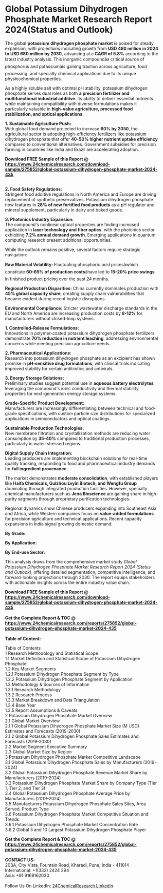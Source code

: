 <h1>Global Potassium Dihydrogen Phosphate Market Research Report 2024(Status and Outlook)</h1><p>The global <strong>potassium dihydrogen phosphate market</strong> is poised for steady expansion, with projections indicating growth from <strong>USD 480 million in 2024 to USD 680 million by 2030</strong>, advancing at a <strong>CAGR of 5.8%</strong> according to the latest industry analysis. This inorganic compoundâa critical source of phosphorus and potassiumâis gaining traction across agriculture, food processing, and specialty chemical applications due to its unique physicochemical properties.</p><p>As a highly soluble salt with optimal pH stability, potassium dihydrogen phosphate serves dual roles as both <strong>a precision fertilizer and multifunctional industrial additive</strong>. Its ability to deliver essential nutrients while maintaining compatibility with diverse formulations makes it particularly valuable in <strong>high-value agriculture, processed food stabilization, and optical applications</strong>.</p><p><strong>1. Sustainable Agriculture Push:</strong><br>
With global food demand projected to increase <strong>60% by 2050</strong>, the agricultural sector is adopting high-efficiency fertilizers like potassium dihydrogen phosphate that offer <strong>40-50% higher nutrient uptake efficiency</strong> compared to conventional alternatives. Government subsidies for precision farming in countries like India and Brazil are accelerating adoption.</p><div><b>Download FREE Sample of this Report @ 
            <a href="https://www.24chemicalresearch.com/download-sample/275852/global-potassium-dihydrogen-phosphate-market-2024-435">
            https://www.24chemicalresearch.com/download-sample/275852/global-potassium-dihydrogen-phosphate-market-2024-435</a></b></div><br><p><strong>2. Food Safety Regulations:</strong><br>
Stringent food additive regulations in North America and Europe are driving replacement of synthetic preservatives. Potassium dihydrogen phosphate now features in <strong>28% of new fortified food products</strong> as a pH regulator and mineral supplement, particularly in dairy and baked goods.</p><p><strong>3. Photonics Industry Expansion:</strong><br>
The compound's nonlinear optical properties are finding increased application in <strong>laser technology and fiber optics</strong>, with the photonics sector exhibiting <strong>7.2% annual demand growth</strong>. Emerging applications in quantum computing research present additional opportunities.</p><p>While the outlook remains positive, several factors require strategic navigation:</p><p><strong>Raw Material Volatility:</strong> Fluctuating phosphoric acid pricesâwhich constitute <strong>60-65% of production costs</strong>âhave led to <strong>15-20% price swings</strong> in finished product pricing over the past 24 months.</p><p><strong>Regional Production Disparities:</strong> China currently dominates production with <strong>45% global capacity share</strong>, creating supply chain vulnerabilities that became evident during recent logistic disruptions.</p><p><strong>Environmental Compliance:</strong> Stricter wastewater discharge standards in the EU and North America are increasing production costs by <strong>8-12%</strong> for manufacturers without closed-loop systems.</p><p><strong>1. Controlled-Release Formulations:</strong><br>
Innovations in polymer-coated potassium dihydrogen phosphate fertilizers demonstrate <strong>70% reduction in nutrient leaching</strong>, addressing environmental concerns while meeting precision agriculture needs.</p><p><strong>2. Pharmaceutical Applications:</strong><br>
Research into potassium dihydrogen phosphate as an excipient has shown promise in <strong>pH-sensitive drug formulations</strong>, with clinical trials indicating improved stability for certain antibiotics and antivirals.</p><p><strong>3. Energy Storage Solutions:</strong><br>
Preliminary studies suggest potential use in <strong>aqueous battery electrolytes</strong>, leveraging the compound's ionic conductivity and thermal stability properties for next-generation energy storage systems.</p><p><strong>Grade-Specific Product Development:</strong><br>
	Manufacturers are increasingly differentiating between technical and food-grade specifications, with custom particle size distributions for specialized applications in semiconductors and optical coatings.</p><p><strong>Sustainable Production Technologies:</strong><br>
	New membrane filtration and crystallization methods are reducing water consumption by <strong>35-40%</strong> compared to traditional production processes, particularly in water-stressed regions.</p><p><strong>Digital Supply Chain Integration:</strong><br>
	Leading producers are implementing blockchain solutions for real-time quality tracking, responding to food and pharmaceutical industry demands for <strong>full ingredient provenance</strong>.</p><p>The market demonstrates <strong>moderate consolidation</strong>, with established players like <strong>Haifa Chemicals, Guizhou Lvyin Biotech, and Wengfu Group</strong> dominating through integrated production facilities. However, specialty chemical manufacturers such as <strong>Jena Bioscience</strong> are gaining share in high-purity segments through proprietary purification technologies.</p><p>Regional dynamics show Chinese producers expanding into Southeast Asia and Africa, while Western companies focus on <strong>value-added formulations</strong> for precision agriculture and technical applications. Recent capacity expansions in India signal growing domestic demand.</p><p><strong>By Grade:</strong></p><p><strong>By Application:</strong></p><p><strong>By End-use Sector:</strong></p><p>This analysis draws from the comprehensive market study <em>Global Potassium Dihydrogen Phosphate Market Research Report 2024 (Status and Outlook)</em>, offering detailed segmentation, competitive intelligence, and forward-looking projections through 2030. The report equips stakeholders with actionable insights across the entire industry value chain.</p><div><b>Download FREE Sample of this Report @ 
            <a href="https://www.24chemicalresearch.com/download-sample/275852/global-potassium-dihydrogen-phosphate-market-2024-435">
            https://www.24chemicalresearch.com/download-sample/275852/global-potassium-dihydrogen-phosphate-market-2024-435</a></b></div><br><div><b>Get the Complete Report & TOC @ 
            <a href="https://www.24chemicalresearch.com/reports/275852/global-potassium-dihydrogen-phosphate-market-2024-435">
            https://www.24chemicalresearch.com/reports/275852/global-potassium-dihydrogen-phosphate-market-2024-435</a></b></div><br>
            <b>Table of Content:</b><p>Table of Contents<br />
1 Research Methodology and Statistical Scope<br />
1.1 Market Definition and Statistical Scope of Potassium Dihydrogen Phosphate<br />
1.2 Key Market Segments<br />
1.2.1 Potassium Dihydrogen Phosphate Segment by Type<br />
1.2.2 Potassium Dihydrogen Phosphate Segment by Application<br />
1.3 Methodology & Sources of Information<br />
1.3.1 Research Methodology<br />
1.3.2 Research Process<br />
1.3.3 Market Breakdown and Data Triangulation<br />
1.3.4 Base Year<br />
1.3.5 Report Assumptions & Caveats<br />
2 Potassium Dihydrogen Phosphate Market Overview<br />
2.1 Global Market Overview<br />
2.1.1 Global Potassium Dihydrogen Phosphate Market Size (M USD) Estimates and Forecasts (2019-2030)<br />
2.1.2 Global Potassium Dihydrogen Phosphate Sales Estimates and Forecasts (2019-2030)<br />
2.2 Market Segment Executive Summary<br />
2.3 Global Market Size by Region<br />
3 Potassium Dihydrogen Phosphate Market Competitive Landscape<br />
3.1 Global Potassium Dihydrogen Phosphate Sales by Manufacturers (2019-2024)<br />
3.2 Global Potassium Dihydrogen Phosphate Revenue Market Share by Manufacturers (2019-2024)<br />
3.3 Potassium Dihydrogen Phosphate Market Share by Company Type (Tier 1, Tier 2, and Tier 3)<br />
3.4 Global Potassium Dihydrogen Phosphate Average Price by Manufacturers (2019-2024)<br />
3.5 Manufacturers Potassium Dihydrogen Phosphate Sales Sites, Area Served, Product Type<br />
3.6 Potassium Dihydrogen Phosphate Market Competitive Situation and Trends<br />
3.6.1 Potassium Dihydrogen Phosphate Market Concentration Rate<br />
3.6.2 Global 5 and 10 Largest Potassium Dihydrogen Phosphate Player</p><div><b>Get the Complete Report & TOC @ 
            <a href="https://www.24chemicalresearch.com/reports/275852/global-potassium-dihydrogen-phosphate-market-2024-435">
            https://www.24chemicalresearch.com/reports/275852/global-potassium-dihydrogen-phosphate-market-2024-435</a></b></div><br><b>CONTACT US:</b><br>
            203A, City Vista, Fountain Road, Kharadi, Pune, India - 411014<br>
            International: +1(332) 2424 294<br>
            Asia: +91 9169162030 <br><br>
            Follow Us On LinkedIn: <a href="https://www.linkedin.com/company/24chemicalresearch/">24ChemicalResearch LinkedIn</a>